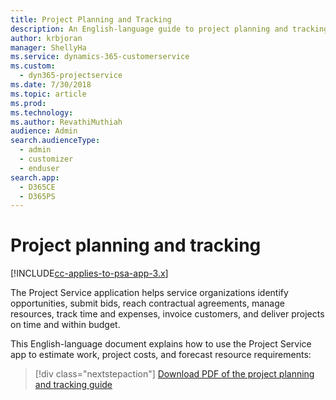 ```yaml
---
title: Project Planning and Tracking
description: An English-language guide to project planning and tracking in Project Service Automation for Dynamics 365
author: krbjoran
manager: ShellyHa
ms.service: dynamics-365-customerservice
ms.custom: 
  - dyn365-projectservice
ms.date: 7/30/2018
ms.topic: article
ms.prod: 
ms.technology: 
ms.author: RevathiMuthiah
audience: Admin
search.audienceType: 
  - admin
  - customizer
  - enduser
search.app: 
  - D365CE
  - D365PS
---
```

# Project planning and tracking

[!INCLUDE[cc-applies-to-psa-app-3.x](../../includes/cc-applies-to-psa-app-3x.md)]

The Project Service application helps service organizations identify opportunities, submit bids, reach contractual agreements, manage resources, track time and expenses, invoice customers, and deliver projects on time and within budget. 

This English-language document explains how to use the Project Service app to estimate work, project costs, and forecast resource requirements:

> [!div class="nextstepaction"]
> [Download PDF of the project planning and tracking guide](https://go.microsoft.com/fwlink/?linkid=2006685)
